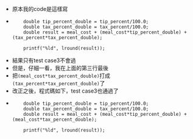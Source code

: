 - 原本我的code是這樣寫
- ```
      double tip_percent_double = tip_percent/100.0;
      double tax_percent_double = tax_percent/100.0;
      double result = meal_cost + (meal_cost*tip_percent_double) + (tax_percent*tax_percent_double);
      
      printf("%ld", lround(result));
  ```
- 結果只有test case3不會過
- 但是，仔細一看，我在上面的第三行最後
- 把`(meal_cost*tax_percent_double)`打成`(tax_percent*tax_percent_double)`了
- 改正之後，程式碼如下，test case3也通過了
- ```
      double tip_percent_double = tip_percent/100.0;
      double tax_percent_double = tax_percent/100.0;
      double result = meal_cost + (meal_cost*tip_percent_double) + (meal_cost*tax_percent_double);
      
      printf("%ld", lround(result));
  ```